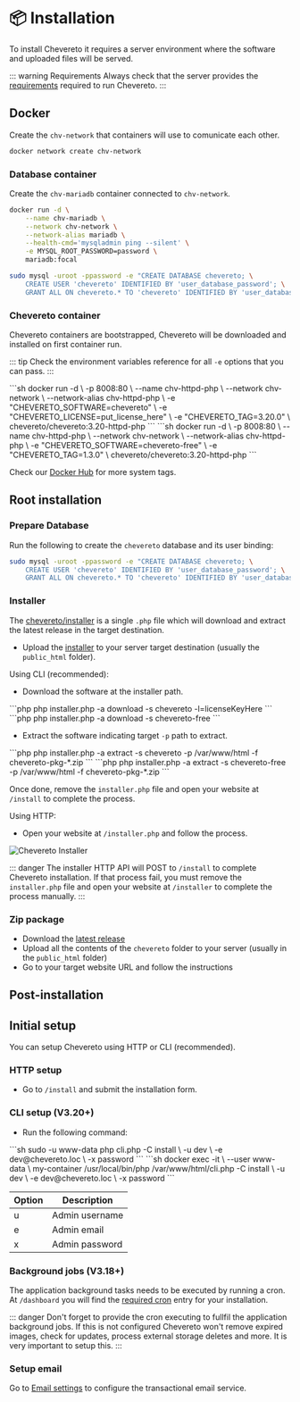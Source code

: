 # 📦 Installation

To install Chevereto it requires a server environment where the software and uploaded files will be served.

::: warning Requirements
Always check that the server provides the [requirements](../setup/system/requirements.md) required to run Chevereto.
:::

## Docker

Create the `chv-network` that containers will use to comunicate each other.

```sh
docker network create chv-network
```

### Database container

Create the `chv-mariadb` container connected to `chv-network`.

```sh
docker run -d \
    --name chv-mariadb \
    --network chv-network \
    --network-alias mariadb \
    --health-cmd='mysqladmin ping --silent' \
    -e MYSQL_ROOT_PASSWORD=password \
    mariadb:focal
```

```sh
sudo mysql -uroot -ppassword -e "CREATE DATABASE chevereto; \
    CREATE USER 'chevereto' IDENTIFIED BY 'user_database_password'; \
    GRANT ALL ON chevereto.* TO 'chevereto' IDENTIFIED BY 'user_database_password';"
```

### Chevereto container

Chevereto containers are bootstrapped, Chevereto will be downloaded and installed on first container run.

::: tip
Check the environment variables reference for all `-e` options that you can pass.
:::

<code-group>
<code-block title="Paid">
```sh
docker run -d \
    -p 8008:80 \
    --name chv-httpd-php \
    --network chv-network \
    --network-alias chv-httpd-php \
    -e "CHEVERETO_SOFTWARE=chevereto" \
    -e "CHEVERETO_LICENSE=put_license_here" \
    -e "CHEVERETO_TAG=3.20.0" \
    chevereto/chevereto:3.20-httpd-php
```
</code-block>

<code-block title="Free">
```sh
docker run -d \
    -p 8008:80 \
    --name chv-httpd-php \
    --network chv-network \
    --network-alias chv-httpd-php \
    -e "CHEVERETO_SOFTWARE=chevereto-free" \
    -e "CHEVERETO_TAG=1.3.0" \
    chevereto/chevereto:3.20-httpd-php
```
</code-block>
</code-group>

Check our [Docker Hub](https://hub.docker.com/r/chevereto/chevereto/tags?page=1&ordering=last_updated) for more system tags.

## Root installation

### Prepare Database

Run the following to create the `chevereto` database and its user binding:

```sh
sudo mysql -uroot -ppassword -e "CREATE DATABASE chevereto; \
    CREATE USER 'chevereto' IDENTIFIED BY 'user_database_password'; \
    GRANT ALL ON chevereto.* TO 'chevereto' IDENTIFIED BY 'user_database_password';"
```

### Installer

The [chevereto/installer](https://github.com/chevereto/installer) is a single `.php` file which will download and extract the latest release in the target destination.

* Upload the [installer](https://chevereto.com/download/file/installer) to your server target destination (usually the `public_html` folder).

Using CLI (recommended):

* Download the software at the installer path.

<code-group>
<code-block title="Paid">
```php
php installer.php -a download -s chevereto -l=licenseKeyHere
```
</code-block>

<code-block title="Free">
```php
php installer.php -a download -s chevereto-free
```
</code-block>
</code-group>

* Extract the software indicating target `-p` path to extract.

<code-group>
<code-block title="Paid">
```php
php installer.php -a extract -s chevereto -p /var/www/html -f chevereto-pkg-*.zip
```
</code-block>

<code-block title="Free">
```php
php installer.php -a extract -s chevereto-free -p /var/www/html -f chevereto-pkg-*.zip
```
</code-block>
</code-group>

Once done, remove the `installer.php` file and open your website at `/install` to complete the process.

Using HTTP:

* Open your website at `/installer.php` and follow the process.

![Chevereto Installer](https://camo.githubusercontent.com/1c1a868703419338eb6b01802270171b4bbb134d/68747470733a2f2f63686576657265746f2e636f6d2f7372632f696d672f696e7374616c6c65722f73637265656e2d76322e706e673f3230313930363233)

::: danger
The installer HTTP API will POST to `/install` to complete Chevereto installation. If that process fail, you must remove the `installer.php` file and open your website at `/installer` to complete the process manually.
:::

### Zip package

* Download the [latest release](https://chevereto.com/panel/downloads)
* Upload all the contents of the `chevereto` folder to your server (usually in the `public_html` folder)
* Go to your target website URL and follow the instructions

## Post-installation

## Initial setup

You can setup Chevereto using HTTP or CLI (recommended).

### HTTP setup

* Go to `/install` and submit the installation form.

### CLI setup (V3.20+)

* Run the following command:

<code-group>
<code-block title="Shell">
```sh
sudo -u www-data php cli.php -C install \
    -u dev \
    -e dev@chevereto.loc \
    -x password
```
</code-block>

<code-block title="Docker">
```sh
docker exec -it \
    --user www-data \
    my-container /usr/local/bin/php /var/www/html/cli.php -C install \
    -u dev \
    -e dev@chevereto.loc \
    -x password
```
</code-block>
</code-group>

| Option | Description    |
| ------ | -------------- |
| u      | Admin username |
| e      | Admin email    |
| x      | Admin password |

### Background jobs (V3.18+)

The application background tasks needs to be executed by running a cron. At `/dashboard` you will find the [required cron](../setup/system/requirements.md#cron) entry for your installation.

::: danger
Don't forget to provide the cron executing to fullfil the application background jobs. If this is not configured Chevereto won't remove expired images, check for updates, process external storage deletes and more. It is very important to setup this.
:::

### Setup email

Go to [Email settings](../settings/email.md) to configure the transactional email service.
